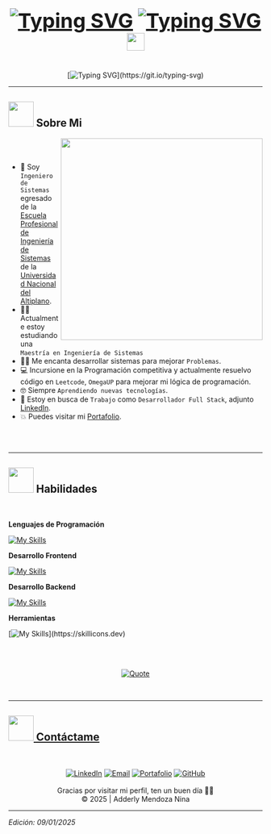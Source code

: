 ### <p align="center" style="font-size:40px;" > <a href="https://git.io/typing-svg"><img src="https://readme-typing-svg.herokuapp.com?font=normal&size=35&letterSpacing=-0.05em&duration=1&pause=1&color=F7F7F7&center=true&vCenter=true&repeat=false&width=140&height=30&lines=Hi%2C+I%C2%B4m" alt="Typing SVG" /></a> <a href="https://git.io/typing-svg"><img src="https://readme-typing-svg.herokuapp.com?font=SemiBold+600+Italic&size=35&duration=1&pause=1&color=1E90FF&background=482DFF00&center=true&vCenter=true&repeat=false&width=232&height=30&lines=%3C%2FADDERLY.M%3E" alt="Typing SVG" /></a><img src="https://media.giphy.com/media/hvRJCLFzcasrR4ia7z/giphy.gif" width="35"></p>

<div align="center">

[![Typing SVG](https://readme-typing-svg.herokuapp.com?font=Fira+Code&size=45&pause=1&center=true&vCenter=true&width=700&height=55&lines=System+Engineer;Full+Stack+Developer;Bienvenido+a+mi+perfil!)](https://git.io/typing-svg)

</div>

---
	
## <picture><img src = "https://github.com/7oSkaaa/7oSkaaa/blob/main/Images/about_me.gif?raw=true" width = 50px></picture> Sobre Mi


<picture> <img align="right" src="https://github.com/7oSkaaa/7oSkaaa/blob/main/Images/Right_Side.gif?raw=true" width = 400px></picture>

<br>
<br>

- :school: Soy `Ingeniero de Sistemas` egresado de la [Escuela Profesional de Ingeniería de Sistemas](https://www.facebook.com/EPIS.UNA/?locale=es_LA) de la [Universidad Nacional del Altiplano](https://www.portal.unap.edu.pe).
- :student: Actualmente estoy estudiando una `Maestría en Ingeniería de Sistemas`
- :technologist: Me encanta desarrollar sistemas para mejorar `Problemas`.
- :computer: Incursione en la Programación competitiva y actualmente resuelvo código en `Leetcode`, `OmegaUP` para mejorar mi lógica de programación.
- :nerd_face: Siempre `Aprendiendo nuevas tecnologías`.
- :thinking: Estoy en busca de `Trabajo` como `Desarrollador Full Stack`, adjunto [LinkedIn](https://www.linkedin.com/in/adderly-mendoza-nina-1407702a5/).
- :boom: Puedes visitar mi [Portafolio](https://adderlymendoza.github.io/Portafolio/).
<br>
<br>

---

<!-- HABILIDADES -->
## <img src="https://media2.giphy.com/media/QssGEmpkyEOhBCb7e1/giphy.gif?cid=ecf05e47a0n3gi1bfqntqmob8g9aid1oyj2wr3ds3mg700bl&rid=giphy.gif" width="50px" height="50px"> Habilidades

<br>


**Lenguajes de Programación**

[![My Skills](https://skillicons.dev/icons?i=python,php,js,cpp)](https://skillicons.dev)


**Desarrollo Frontend**

[![My Skills](https://skillicons.dev/icons?i=react,vue,html,css,tailwind,bootstrap)](https://skillicons.dev)


**Desarrollo Backend**

[![My Skills](https://skillicons.dev/icons?i=laravel,django,postman,mysql)](https://skillicons.dev)


**Herramientas**

[![My Skills](https://skillicons.dev/icons?i=git,figma,anaconda,github,ai,npm,opencv,postgres,tensorflow,vite,vscode,)](https://skillicons.dev)

<br>
<br>


<p align = "center">
	<a href="https://github.com/piyushsuthar/github-readme-quotes"> <img alt = "Quote" src="https://quotes-github-readme.vercel.app/api?type=horizontal&theme=tokyonight&animation=grow_out_in&quoteCategory=programming">
</p>

<br>

---

## <img src='https://raw.githubusercontent.com/ShahriarShafin/ShahriarShafin/main/Assets/handshake.gif' width="50px" height="50px"> Contáctame

<br>
<br>


<div align="center">
  <a href="https://www.linkedin.com/in/adderly-mendoza-nina-1407702a5/" target="_blank">
    <img src="https://img.icons8.com/?size=50&id=13930&format=png&color=000000" alt="LinkedIn" /></a>
  <a href="mailto:aderly19xd@gmail.com" target="_blank">
    <img src="https://img.icons8.com/?size=50&id=P7UIlhbpWzZm&format=png&color=000000" alt="Email" /></a>
  <a href="https://adderlymendoza.github.io/Portafolio/" target="_blank">
    <img src="https://img.icons8.com/?size=50&id=1349&format=png&color=FFFFFF" alt="Portafolio" /></a>
 <a href="https://github.com/AdderlyMendoza" target="_blank">
    <img src="https://img.icons8.com/?size=50&id=62856&format=png&color=FFFFFF" alt="GitHub" /></a>
</div>

<br>

<div align="center">
  Gracias por visitar mi perfil, ten un buen día 🙋‍♂️ <br/>
  &copy; 2025 | Adderly Mendoza Nina
</div>

---

*Edición: 09/01/2025*


